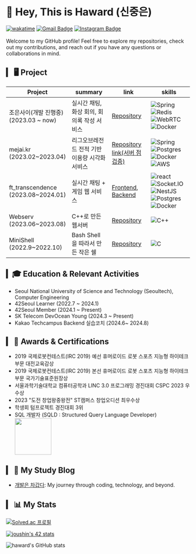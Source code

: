 
# 👋 Hey, This is Haward (신중은)
[![wakatime](https://wakatime.com/badge/user/018bebe4-c2cb-4acb-bd4e-023755f3618b.svg)](https://wakatime.com/@018bebe4-c2cb-4acb-bd4e-023755f3618b)
[![Gmail Badge](https://img.shields.io/badge/-wnddms12345@naver.com-c14438?style=flat&logo=Gmail&logoColor=white&link=mailto:wnddms12345@naver.com)](mailto:wnddms12345@naver.com) 
<a href="https://instagram.com/sj.eun"><img src="https://img.shields.io/badge/-@sj.eun-purple?style=flat&amp;logo=instagram&amp;logoColor=white&amp;link=https://instagram.com/coderwhoknows/" alt="Instagram Badge"></a>
<br/>
<br/>
Welcome to my GitHub profile! Feel free to explore my repositories, check out my contributions, and reach out if you have any questions or collaborations in mind.
## ▎ 🖥️ Project
| Project                                | summary                   | link                                                                                                                           | skills                                                                                                                                                                                                                                                                                                                                                                                                                                                                                                                  |
|----------------------------------------|---------------------------|--------------------------------------------------------------------------------------------------------------------------------|-------------------------------------------------------------------------------------------------------------------------------------------------------------------------------------------------------------------------------------------------------------------------------------------------------------------------------------------------------------------------------------------------------------------------------------------------------------------------------------------------------------------------|
| 조은사이(개발 진행중) <br/> (2023.03 ~ now)     | 실시간 채팅, 화상 회의, 회의록 작성 서비스 | [Repository](https://github.com/good-relationship/Backend)                                                                           | ![Spring](https://img.shields.io/badge/Spring-6DB33F?style=for-the-badge&logo=Spring&logoColor=white) ![Redis](https://img.shields.io/badge/Redis-DC382D?style=for-the-badge&logo=redis&logoColor=white) ![WebRTC](https://img.shields.io/badge/-WebRTC-333333?style=for-the-badge&logo=webrtc&logoColor=white)  ![Docker](https://img.shields.io/badge/docker-2496ED?style=for-the-badge&logo=docker&logoColor=white)                                                                                                                                                                                                                                                                                                                                                                                                     |
| mejai.kr<br/>(2023.02~2023.04)         | 리그오브레전드 전적 기반 이용량 시각화 서비스 | [Repository](https://github.com/mejaiKR/Backend) [link(서버 점검중)](https://mejai.kr)                       | ![Spring](https://img.shields.io/badge/Spring-6DB33F?style=for-the-badge&logo=Spring&logoColor=white) ![Postgres](https://img.shields.io/badge/postgresql-4169E1?style=for-the-badge&logo=postgresql&logoColor=white) ![Docker](https://img.shields.io/badge/docker-2496ED?style=for-the-badge&logo=docker&logoColor=white) ![AWS](https://img.shields.io/badge/AmazonAWS-232F3E?style=for-the-badge&logo=AmazonAWS&logoColor=white)                                                                                    |
| ft_transcendence<br/>(2023.08~2024.01) | 실시간 채팅 + 게임 웹 서비스         | [Frontend](https://github.com/42masterplan/ft_transcendence), [Backend](https://github.com/42masterplan/ft_transcendence-back) | ![react](https://shields.io/badge/react-black?logo=react&style=for-the-badge) ![Socket.IO](https://img.shields.io/badge/-Socket.io-010101?style=for-the-badge&logo=socketdotio&logoColor=white) ![NestJS](https://img.shields.io/badge/nestjs-E0234E?style=for-the-badge&logo=nestjs&logoColor=#E0234E) ![Postgres](https://img.shields.io/badge/postgresql-4169E1?style=for-the-badge&logo=postgresql&logoColor=white)  ![Docker](https://img.shields.io/badge/docker-2496ED?style=for-the-badge&logo=docker&logoColor=white) |
| Webserv<br/>(2023.06~2023.08)          | C++로 만든 웹서버               | [Repository](https://github.com/42masterplan/webserv)                                                                          | ![C++](https://img.shields.io/badge/C++-00599C?style=for-the-badge&logo=c%2B%2B&logoColor=white)                                                                                                                                                                                                                                                                                                                                                                                                                        |
| MiniShell<br/>(2022.9~2022.10)         | Bash Shell 을 따라서 만든 작은 쉘  | [Repository](https://github.com/Hawardshin/Minishell)                                                                          | ![C](https://img.shields.io/badge/c-A8B9CC?style=for-the-badge&logo=c&logoColor=white)                                                                                                                                                                                                                                                                                                                                                                                                                                  |

## ▎🎓 Education & Relevant Activities
- Seoul National University of Science and Technology (Seoultech), Computer Engineering
- 42Seoul Learner (2022.7 ~ 2024.1)
- 42Seoul Member (2024.1 ~ Present)
- SK Telecom DevOcean Young (2024.3 ~ Present)
- Kakao Techcampus Backend 실습코치 (2024.6~ 2024.8)

## ▎ 🏅 Awards & Certifications
<ul>
 <li>2019 국제로봇컨테스트(IRC 2019) 예선 휴머로이드 로봇 스포츠 지능형 하이테크 부문 대전교육감상 </li>
 <li>2019 국제로봇컨테스트(IRC 2019) 본선 휴머로이드 로봇 스포츠 지능형 하이테크 부문 국가기술표준원장상 </li>
 <li>서울과학기술대학교 컴퓨터공학과 LINC 3.0 프로그래밍 경진대회 CSPC 2023 우수상 </li>
 <li>2023 "도전 창업왕중왕전" ST캠퍼스 창업오디션 최우수상</li>
 <li>학생회 텀프로젝트 경진대회 3위</li>
 <li>SQL 개발자 (SQLD : Structured Query Language Developer)</li>
 <a href="https://www.credly.com/badges/087dd42f-2558-435f-896f-0999b0aca854/public_url"><img src="https://images.credly.com/size/220x220/images/0e284c3f-5164-4b21-8660-0d84737941bc/image.png" width="100"></a>
 
</ul>


## ▎ 📝 My Study Blog

- [개발은 차갑다](https://haward.tistory.com): My journey through coding, technology, and beyond.
 



## ▎ 📊 My Stats
[![Solved.ac
프로필](http://mazassumnida.wtf/api/v2/generate_badge?boj=wnddms12345)](https://solved.ac/wnddms12345)

  <a href="https://github.com/oakoudad/badge42"><img src="https://badge.mediaplus.ma/kettlebells/joushin?1337Badge=off&UM6P=off" alt="joushin's 42 stats" /></a>

![haward's GitHub stats](https://github-readme-stats-sand-six-91.vercel.app/api?username=HawardShin&show_icons=true&count_private=true&line_height=24&theme=material-palenight&hide=stars)






